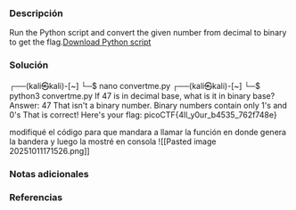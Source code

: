 ### Descripción 
Run the Python script and convert the given number from decimal to binary to get the flag.[Download Python script](https://artifacts.picoctf.net/c/22/convertme.py)
### Solución 
┌──(kali㉿kali)-[~]
└─$ nano convertme.py
┌──(kali㉿kali)-[~]
└─$ python3 convertme.py
If 47 is in decimal base, what is it in binary base?
Answer: 47
That isn't a binary number. Binary numbers contain only 1's and 0's
That is correct! Here's your flag: picoCTF{4ll_y0ur_b4535_762f748e}

modifiqué el código para que mandara a llamar la función en donde genera la bandera y luego la mostré en consola
![[Pasted image 20251011171526.png]]
### Notas adicionales
### Referencias